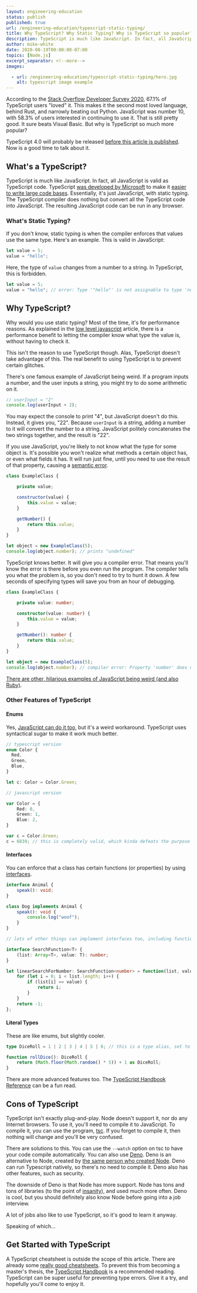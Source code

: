 ```yaml
---
layout: engineering-education
status: publish
published: true
url: /engineering-education/typescript-static-typing/
title: Why TypeScript? Why Static Typing? Why is TypeScript so popular?
description: TypeScript is much like JavaScript. In fact, all JavaScript is valid as TypeScript code - it's just JavaScript, with static typing.
author: mike-white
date: 2020-08-19T00:00:00-07:00
topics: [Node.js]
excerpt_separator: <!--more-->
images:

  - url: /engineering-education/typescript-static-typing/hero.jpg
    alt: typescript image example
---
```

According to the [Stack Overflow Developer Survey 2020](https://insights.stackoverflow.com/survey/2020#most-loved-dreaded-and-wanted), 67.1% of TypeScript users "loved" it. This makes it the second most loved language, behind Rust, and narrowly beating out Python. JavaScript was number 10, with 58.3% of users interested in continuing to use it. That is still pretty good. It sure beats Visual Basic. But why is TypeScript so much more popular?

<!--more-->
TypeScript 4.0 will probably be released [before this article is published](https://github.com/microsoft/TypeScript/issues/38510). Now is a good time to talk about it.

## What's a TypeScript?
TypeScript is much like JavaScript. In fact, all JavaScript is valid as TypeScript code. TypeScript [was developed by Microsoft](https://devblogs.microsoft.com/typescript/announcing-typescript-1-0/) to make it [easier to write large code bases](https://www.infoworld.com/article/2614863/microsoft-augments-javascript-for-large-scale-development.html). Essentially, it's just JavaScript, with static typing. The TypeScript compiler does nothing but convert all the TypeScript code into JavaScript. The resulting JavaScript code can be run in any browser.

### What's Static Typing?
If you don't know, static typing is when the compiler enforces that values use the same type. Here's an example. This is valid in JavaScript:

```JavaScript
let value = 5;
value = "hello";
```

Here, the type of `value` changes from a number to a string. In TypeScript, this is forbidden.

```typescript
let value = 5;
value = "hello"; // error: Type '"hello"' is not assignable to type 'number'.
```

## Why TypeScript?
Why would you use static typing? Most of the time, it's for performance reasons. As explained in the [low level javascript](/engineering-education/low-level-javascript/) article, there is a performance benefit to letting the compiler know what type the value is, without having to check it.

This isn't the reason to use TypeScript though. Alas, TypeScript doesn't take advantage of this. The real benefit to using TypeScript is to prevent certain glitches.

There's one famous example of JavaScript being weird. If a program inputs a number, and the user inputs a string, you might try to do some arithmetic on it.

```JavaScript
// userInput = "2"
console.log(userInput + 2);
```

You may expect the console to print "4", but JavaScript doesn't do this. Instead, it gives you, "22". Because `userInput` is a string, adding a number to it will convert the number to a string. JavaScript politely concatenates the two strings together, and the result is "22".

If you use JavaScript, you're likely to not know what the type for some object is. It's possible you won't realize what methods a certain object has, or even what fields it has.  It will run just fine, until you need to use the result of that property, causing a [semantic error](https://runestone.academy/runestone/books/published/thinkcspy/GeneralIntro/SemanticErrors.html).

```javascript
class ExampleClass {

    private value;

    constructor(value) {
        this.value = value;
    }

    getNumber() {
        return this.value;
    }
}

let object = new ExampleClass(5);
console.log(object.number); // prints "undefined"
```

TypeScript knows better. It will give you a compiler error. That means you'll know the error is there before you even run the program. The compiler tells you what the problem is, so you don't need to try to hunt it down. A few seconds of specifying types will save you from an hour of debugging.

```typescript
class ExampleClass {

    private value: number;

    constructor(value: number) {
        this.value = value;
    }

    getNumber(): number {
        return this.value;
    }
}

let object = new ExampleClass(5);
console.log(object.number); // compiler error: Property 'number' does not exist on type 'ExampleClass'
```

[There are other, hilarious examples of JavaScript being weird (and also Ruby)](https://www.destroyallsoftware.com/talks/wat).

### Other Features of TypeScript

#### Enums

Yes, [JavaScript can do it too](https://stijndewitt.com/2014/01/26/enums-in-javascript/), but it's a weird workaround. TypeScript uses syntactical sugar to make it work much better.

```typescript
// typescript version
enum Color {
  Red,
  Green,
  Blue,
}

let c: Color = Color.Green;

// javascript version

var Color = {
    Red: 0,
    Green: 1,
    Blue: 2,
}

var c = Color.Green;
c = 6839; // this is completely valid, which kinda defeats the purpose
```

#### Interfaces

You can enforce that a class has certain functions (or properties) by using [interfaces](https://www.typescriptlang.org/docs/handbook/interfaces.html).

```typescript
interface Animal {
    speak(): void;
}

class Dog implements Animal {
    speak(): void {
        console.log("woof");
    }
}

// lots of other things can implement interfaces too, including functions

interface SearchFunction<T> {
    (list: Array<T>, value: T): number;
}

let linearSearchForNumber: SearchFunction<number> = function(list, value): number {
    for (let i = 0; i < list.length; i++) {
        if (list[i] == value) {
            return i;
        }
    }
    return -1;
};
```

#### Literal Types

These are like enums, but slightly cooler.

```typescript
type DiceRoll = 1 | 2 | 3 | 4 | 5 | 6; // this is a type alias, set to a literal type

function rollDice(): DiceRoll {
    return (Math.floor(Math.random() * 5)) + 1 as DiceRoll;
}
```

There are more advanced features too. The [TypeScript Handbook Reference](https://www.typescriptlang.org/docs/handbook/advanced-types.htmlhttps://www.typescriptlang.org/docs/handbook/advanced-types.html) can be a fun read.

## Cons of TypeScript

TypeScript isn't exactly plug-and-play. Node doesn't support it, nor do any Internet browsers. To use it, you'll need to compile it to JavaScript. To compile it, you can use the program, [tsc](https://www.typescriptlang.org/download/). If you forget to compile it, then nothing will change and you'll be very confused.

There are solutions to this. You can use the `--watch` option on tsc to have your code compile automatically. You can also use [Deno](https://deno.land/). Deno is an alternative to Node, created by [the same person who created Node](https://www.infoq.com/news/2018/12/deno-v8-typescript/). Deno can run Typescript natively, so there's no need to compile it. Deno also has other features, such as security.

The downside of Deno is that Node has more support. Node has tons and tons of libraries (to the point of [insanity](https://external-preview.redd.it/R8LNCy-V4bFxoaWIB1dZ4UJJalpg8yj27ly9YtF1Gu0.png?s=c59b24a48576a27fe1848f7c23dadb7523897ded)), and used much more often. Deno is cool, but you should definitely also know Node before going into a job interview.

A lot of jobs also like to use TypeScript, so it's good to learn it anyway.

Speaking of which...

## Get Started with TypeScript

A TypeScript cheatsheet is outside the scope of this article. There are already some [really good cheatsheets](https://rmolinamir.github.io/typescript-cheatsheet/). To prevent this from becoming a master's thesis, the [TypeScript Handbook](https://www.typescriptlang.org/docs/handbook/intro.html) is a recommended reading. TypeScript can be super useful for preventing type errors. Give it a try, and hopefully you'll come to enjoy it.
